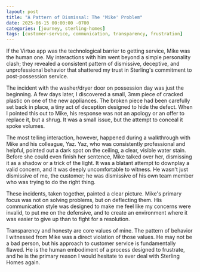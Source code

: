 ```yaml
---
layout: post
title: "A Pattern of Dismissal: The 'Mike' Problem"
date: 2025-06-15 00:00:00 -0700
categories: [journey, sterling-homes]
tags: [customer-service, communication, transparency, frustration]
---
```


If the Virtuo app was the technological barrier to getting service, Mike was the human one. My interactions with him went beyond a simple personality clash; they revealed a consistent pattern of dismissive, deceptive, and unprofessional behavior that shattered my trust in Sterling's commitment to post-possession service.

The incident with the washer/dryer door on possession day was just the beginning. A few days later, I discovered a small, 3mm piece of cracked plastic on one of the new appliances. The broken piece had been carefully set back in place, a tiny act of deception designed to hide the defect. When I pointed this out to Mike, his response was not an apology or an offer to replace it, but a shrug. It was a small issue, but the attempt to conceal it spoke volumes.

The most telling interaction, however, happened during a walkthrough with Mike and his colleague, Yaz. Yaz, who was consistently professional and helpful, pointed out a dark spot on the ceiling, a clear, visible water stain. Before she could even finish her sentence, Mike talked over her, dismissing it as a shadow or a trick of the light. It was a blatant attempt to downplay a valid concern, and it was deeply uncomfortable to witness. He wasn't just dismissive of me, the customer; he was dismissive of his own team member who was trying to do the right thing.

These incidents, taken together, painted a clear picture. Mike's primary focus was not on solving problems, but on deflecting them. His communication style was designed to make me feel like my concerns were invalid, to put me on the defensive, and to create an environment where it was easier to give up than to fight for a resolution.

Transparency and honesty are core values of mine. The pattern of behavior I witnessed from Mike was a direct violation of those values. He may not be a bad person, but his approach to customer service is fundamentally flawed. He is the human embodiment of a process designed to frustrate, and he is the primary reason I would hesitate to ever deal with Sterling Homes again.
